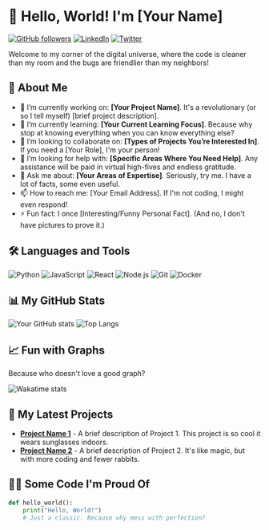 # 👋 Hello, World! I'm [Your Name]

[![GitHub followers](https://img.shields.io/github/followers/your-username?style=social)](https://github.com/your-username)
[![LinkedIn](https://img.shields.io/badge/-LinkedIn-blue?style=flat-square&logo=linkedin&logoColor=white)](https://www.linkedin.com/in/your-linkedin)
[![Twitter](https://img.shields.io/twitter/follow/your-twitter-handle?style=social)](https://twitter.com/your-twitter-handle)

Welcome to my corner of the digital universe, where the code is cleaner than my room and the bugs are friendlier than my neighbors!

## 🚀 About Me

- 🔭 I’m currently working on: **[Your Project Name]**. It's a revolutionary (or so I tell myself) [brief project description].
- 🌱 I’m currently learning: **[Your Current Learning Focus]**. Because why stop at knowing everything when you can know everything else?
- 👯 I’m looking to collaborate on: **[Types of Projects You’re Interested In]**. If you need a [Your Role], I'm your person!
- 🤔 I’m looking for help with: **[Specific Areas Where You Need Help]**. Any assistance will be paid in virtual high-fives and endless gratitude.
- 💬 Ask me about: **[Your Areas of Expertise]**. Seriously, try me. I have a lot of facts, some even useful.
- 📫 How to reach me: [Your Email Address]. If I'm not coding, I might even respond!
- ⚡ Fun fact: I once [Interesting/Funny Personal Fact]. (And no, I don't have pictures to prove it.)

## 🛠️ Languages and Tools

![Python](https://img.shields.io/badge/Python-3670A0?style=for-the-badge&logo=python&logoColor=ffdd54)
![JavaScript](https://img.shields.io/badge/JavaScript-323330?style=for-the-badge&logo=javascript&logoColor=F7DF1E)
![React](https://img.shields.io/badge/React-20232A?style=for-the-badge&logo=react&logoColor=61DAFB)
![Node.js](https://img.shields.io/badge/Node.js-339933?style=for-the-badge&logo=nodedotjs&logoColor=white)
![Git](https://img.shields.io/badge/Git-F05032?style=for-the-badge&logo=git&logoColor=white)
![Docker](https://img.shields.io/badge/Docker-2496ED?style=for-the-badge&logo=docker&logoColor=white)

## 📊 My GitHub Stats

![Your GitHub stats](https://github-readme-stats.vercel.app/api?username=your-username&show_icons=true&theme=radical)
![Top Langs](https://github-readme-stats.vercel.app/api/top-langs/?username=your-username&layout=compact&theme=radical)

## 📈 Fun with Graphs

Because who doesn't love a good graph?

![Wakatime stats](https://github-readme-stats.vercel.app/api/wakatime?username=your-username&theme=radical)

## 🧩 My Latest Projects

- **[Project Name 1](https://github.com/your-username/project1)** - A brief description of Project 1. This project is so cool it wears sunglasses indoors.
- **[Project Name 2](https://github.com/your-username/project2)** - A brief description of Project 2. It's like magic, but with more coding and fewer rabbits.

## 👨‍💻 Some Code I'm Proud Of

```python
def hello_world():
    print("Hello, World!")
    # Just a classic. Because why mess with perfection?



